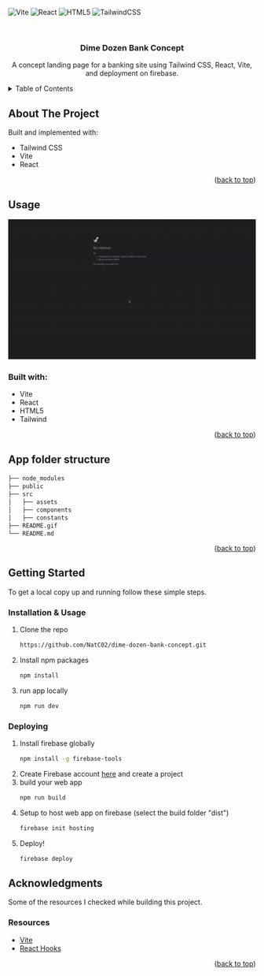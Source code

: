 <div id="top"></div
<!-- PROJECT SHIELDS -->


![Vite](https://img.shields.io/badge/vite-%23646CFF.svg?style=for-the-badge&logo=vite&logoColor=white)
![React](https://img.shields.io/badge/React-20232A?style=for-the-badge&logo=react&logoColor=61DAFB)
![HTML5](https://img.shields.io/badge/HTML5-E34F26?style=for-the-badge&logo=html5&logoColor=white)
![TailwindCSS](https://img.shields.io/badge/tailwindcss-%2338B2AC.svg?style=for-the-badge&logo=tailwind-css&logoColor=white)

<br />
<div align="center">

  <h3 align="center">Dime Dozen Bank Concept</h3>

  <p align="center">
     A concept landing page for a banking site using Tailwind CSS, React, Vite, and deployment on firebase. 
  </p>
</div>

<!-- TABLE OF CONTENTS -->
<details>
  <summary>Table of Contents</summary>
  <ol>
    <li>
      <a href="#about-the-project">About The Project</a>
      <ul>
        <li><a href="#usage">Usage</a></li>
        <li><a href="#built-with">Built With</a></li>
        <li><a href="#app-structure">App Structure</a></li>
      </ul>
    </li>
    <li>
      <a href="#getting-started">Getting Started</a>
      <ul>
        <li><a href="#installation">Installation</a></li>
        <li><a href="#installation">Deploy</a></li>
      </ul>
    </li>
    <li><a href="#acknowledgments">Acknowledgments</a></li>
  </ol>
</details>

<!-- ABOUT THE PROJECT -->

## About The Project

Built and implemented with:

- Tailwind CSS
- Vite
- React

<p align="right">(<a href="#top">back to top</a>)</p>

<!-- USAGE EXAMPLES -->

## Usage

![project-demo](https://raw.githubusercontent.com/NatC02/pwa-grid-memory-game/main/README.gif)

### Built with:

- Vite
- React
- HTML5
- Tailwind

<p align="right">(<a href="#top">back to top</a>)</p>

## App folder structure 

```
├── node_modules
├── public
├── src
│   ├── assets
│   ├── components
│   ├── constants
├── README.gif
└── README.md
```

<p align="right">(<a href="#top">back to top</a>)</p>

<!-- GETTING STARTED -->
## Getting Started

To get a local copy up and running follow these simple steps.

### Installation & Usage

1. Clone the repo
   ```sh
   https://github.com/NatC02/dime-dozen-bank-concept.git
   ```
2. Install npm packages
   ```sh
   npm install
   ```
3. run app locally 
   ```sh
   npm run dev

### Deploying

1. Install firebase globally
   ```sh
   npm install -g firebase-tools 
   ```
2. Create Firebase account <a href="https://firebase.google.com/">here<a/> and create a project
3. build your web app
   ```sh
   npm run build
   ```
4. Setup to host web app on firebase (select the build folder "dist")
   ```sh
   firebase init hosting
   ```
5. Deploy!
   ```sh
   firebase deploy
   ```

<!-- CONTRIBUTING -->
## Acknowledgments
Some of the resources I checked while building this project.

### Resources
- [Vite](https://nextjs.org/docs/getting-started)
- [React Hooks](https://natc02.github.io/blog/react-hooks-a-simplistic-overview/)
<p align="right">(<a href="#top">back to top</a>)</p>